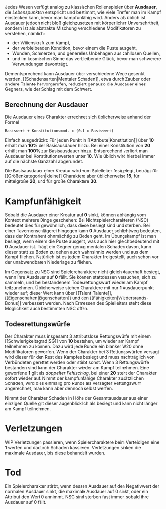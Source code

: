 Jedes Wesen verfügt analog zu klassischen Rollenspielen über **Ausdauer**, die *Lebenspunkten* entspricht und bestimmt, wie viele Treffer man im Kampf einstecken kann, bevor man kampfunfähig wird. Anders als üblich ist Ausdauer jedoch nicht bloß gleichzusetzen mit körperlicher Unversehrtheit, sondern ist als abstrakte Mischung verschiedene Modifikatoren zu verstehen, nämlich:

- der Willenskraft zum Kampf,
- der verbleibenden Kondition, bevor einem die Puste ausgeht,
- Wunden, Schmerzen, und generelles Unbehagen aus zahllosen Quellen,
- und im kosmischen Sinne das verbleibende Glück, bevor man schwerere Verwundungen davonträgt.

Dementsprechend kann Ausdauer über verschiedene Wege gesenkt werden. [[Schadensarten|Mentaler Schaden]], etwa durch Zauber oder andere Talente hervorgerufen, reduziert genauso die Ausdauer eines Gegners, wie der Schlag mit dem Schwert.

## Berechnung der Ausdauer
Die Ausdauer eines Charakter errechnet sich üblicherweise anhand der Formel

```
Basiswert + Konstitutionsmod. x (0.1 x Basiswert)
```

Einfach ausgedrückt: Für jeden Punkt in [[Attribute|Konstitution]] über **10** erhält man **10%** der Basisausdauer hinzu. Bei einer Konstitution von **20** erhält man **100%** zur Basisausdauer hinzu. Entsprechend verliert man Ausdauer bei Konstitutionswerten unter **10**. Wie üblich wird hierbei immer auf die nächste Ganzzahl abgerundet.

Die Basisausdauer einer Kreatur wird vom Spielleiter festgelegt, beträgt für [[Größenkategorien|kleine]] Charaktere aber üblicherweise **15**, für mittelgroße **20**, und für große Charaktere **30**.
# Kampfunfähigkeit
Sobald die Ausdauer einer Kreatur auf **0** sinkt, können abhängig vom Kontext mehrere Dinge geschehen: Bei Nichtspielercharakteren (NSC) bedeutet dies für gewöhnlich, dass diese besiegt sind und sterben. Bei einer Tavernenschlägerei hingegen kann **0** Ausdauer schlichtweg  bedeuten, dass der Kontrahent ohnmächtig zu Boden geht. Im Übungskampf ist man besiegt, wenn einem die Puste ausgeht, was auch hier gleichbedeutend mit **0** Ausdauer ist.
Trägt ein Gegner genug mentalen Schaden davon, kann dieser statt zu Boden zu gehen auch wahnsinnig werden und aus dem Kampf fliehen. Natürlich ist es jedem Charakter freigestellt, auch schon vor der unabwendbaren Niederlage zu fliehen.

Im Gegensatz zu NSC sind Spielercharaktere nicht gleich dauerhaft besiegt, wenn ihre Ausdauer auf **0** fällt. Sie können stattdessen versuchen, sich zu sammeln, und bei bestandenem Todesrettungswurf wieder am Kampf teilzunehmen. Üblicherweise stehen Charaktere mit nur **1** Ausdauerpunkt wieder auf; dieser Wert kann über [[Talent|Talente]], [[Eigenschaften|Eigenschaften]] und den [[Fähigkeiten|Wiederstands-Bonus]] verbessert werden. Nach Ermessen des Spielleiters steht diese Möglichkeit auch bestimmten NSC offen.

## Todesrettungswürfe
Der Charakter muss insgesamt 3 attributslose Rettungswürfe mit einem [[Schwierigkeitsgrad|SG]] von **10** bestehen, um wieder am Kampf teilnehmen zu können. Dazu wird jede Runde ein blanker W20 ohne Modifikatoren geworfen. Wenn der Charakter bei 3 Rettungswürfen versagt wird dieser für den Rest des Kampfes besiegt und muss nachträglich von Verbündeten gerettet werden oder stirbt sonst. Wenn 3 Rettungswürfe bestanden sind kann der Charakter wieder am Kampf teilnehmen. Eine geworfene **1** gilt als *doppelter Fehlschlag*, bei einer **20** steht der Charakter sofort wieder auf. Nimmt der kampfunfähige Charakter zusätzlichen Schaden, wird dies einmalig pro Runde als versagter Rettungswurf angerechnet, man kann aber dennoch selbst werfen.

Nimmt der Charakter Schaden in Höhe der Gesamtausdauer aus einer einzigen Quelle gilt dieser augenblicklich als besiegt und kann nicht länger am Kampf teilnehmen.

# Verletzungen

WIP Verletzungen passieren, wenn Spielercharaktere beim Verteidigen eine **1** werfen und dadurch Schaden kassieren. Verletzungen sinken die maximale Ausdauer, bis diese behandelt wurden.

# Tod

Ein Spielercharakter stirbt, wenn dessen Ausdauer auf den Negativwert der normalen Ausdauer sinkt, die maximale Ausdauer auf 0 sinkt, oder ein Attribut den Wert 0 annimmt.
NSC sind sterben fast immer, sobald ihre Ausdauer auf 0 fällt.